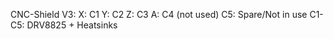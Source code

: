CNC-Shield V3: 
X: C1 
Y: C2 
Z: C3
A: C4 (not used) 
C5: Spare/Not in use
C1-C5: DRV8825 + Heatsinks 
